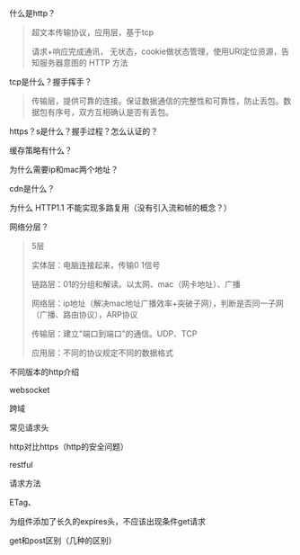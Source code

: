 什么是http？

> 超文本传输协议，应用层，基于tcp
>
> 请求+响应完成通讯， 无状态，cookie做状态管理，使用URI定位资源，告知服务器意图的 HTTP 方法

tcp是什么？握手挥手？

> 传输层，提供可靠的连接。保证数据通信的完整性和可靠性，防止丢包。数据包有序号，双方互相确认是否有丢包。

https？s是什么？握手过程？怎么认证的？

缓存策略有什么？

为什么需要ip和mac两个地址？

cdn是什么？

为什么 HTTP1.1 不能实现多路复用（没有引入流和帧的概念？）



网络分层？

> 5层
>
> 实体层：电脑连接起来，传输0 1信号
>
> 链路层：01的分组和解读。以太网、mac（网卡地址）、广播
>
> 网络层：ip地址（解决mac地址广播效率+突破子网），判断是否同一子网（广播、路由协议），ARP协议
>
> 传输层：建立"端口到端口"的通信。UDP、TCP
>
> 应用层：不同的协议规定不同的数据格式



不同版本的http介绍

websocket

跨域

常见请求头

http对比https（http的安全问题）

restful

请求方法





ETag、

为组件添加了长久的expires头，不应该出现条件get请求



get和post区别（几种的区别）





